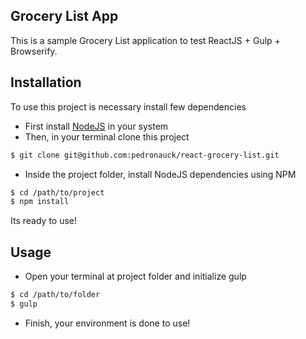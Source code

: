 Grocery List App
----

This is a sample Grocery List application to test ReactJS + Gulp + Browserify.

## Installation

To use this project is necessary install few dependencies
- First install [NodeJS](http://www.nodejs.org) in your system
- Then, in your terminal clone this project
```bash
$ git clone git@github.com:pedronauck/react-grocery-list.git
```
- Inside the project folder, install NodeJS dependencies using NPM
```bash
$ cd /path/to/project
$ npm install
```

Its ready to use!

## Usage

- Open your terminal at project folder and initialize gulp
```bash
$ cd /path/to/folder
$ gulp
```

- Finish, your environment is done to use!
